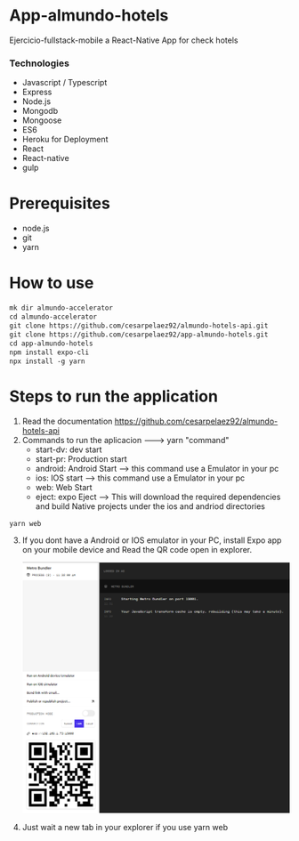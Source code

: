 # App-almundo-hotels
Ejercicio-fullstack-mobile a React-Native App for check hotels


### Technologies
- Javascript / Typescript
- Express
- Node.js
- Mongodb
- Mongoose
- ES6
- Heroku for Deployment
- React
- React-native
- gulp

# Prerequisites
- node.js
- git
- yarn

# How to use

```
mk dir almundo-accelerator
cd almundo-accelerator
git clone https://github.com/cesarpelaez92/almundo-hotels-api.git
git clone https://github.com/cesarpelaez92/app-almundo-hotels.git
cd app-almundo-hotels
npm install expo-cli
npx install -g yarn
```
# Steps to run the application
1. Read the documentation https://github.com/cesarpelaez92/almundo-hotels-api
2. Commands to run the aplicacion ---> yarn "command"
    - start-dv: dev start
    - start-pr: Production start
    - android: Android Start    --> this command use a Emulator in your pc
    - ios: IOS start    --> this command use a Emulator in your pc
    - web: Web Start  
    - eject: expo Eject --> This will download the required dependencies and build Native projects under the ios and andriod directories
```
yarn web
```
3. If you dont have a Android or IOS emulator in your PC, install Expo app on your mobile device and Read the QR code open in explorer.
   
    ![QR code open in explorer](assets/QR.png)

4. Just wait a new tab in your explorer if you use yarn web

